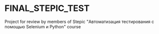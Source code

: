 # FINAL_STEPIC_TEST
Project for review by members of Stepic "Автоматизация тестирования с помощью Selenium и Python" course
